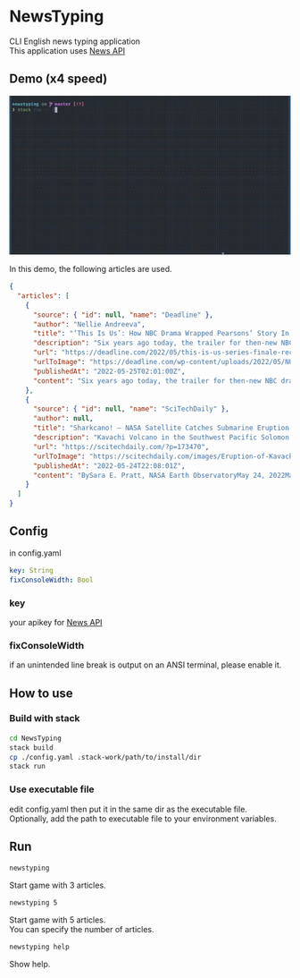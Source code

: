 # NewsTyping

CLI English news typing application  
This application uses [News API](https://newsapi.org)

## Demo (x4 speed)

![demo](./docs/demo.gif)

In this demo, the following articles are used.

```json
{
  "articles": [
    {
      "source": { "id": null, "name": "Deadline" },
      "author": "Nellie Andreeva",
      "title": "‘This Is Us’: How NBC Drama Wrapped Pearsons’ Story In Moving Series Finale - Deadline",
      "description": "Six years ago today, the trailer for then-new NBC drama series This Is Us was blowing up, breaking records with about 80 million views in 12 days. It was a precursor to the show’s phenomenal six-season run which ended tonight with the series finale, titled “U…",
      "url": "https://deadline.com/2022/05/this-is-us-series-finale-recap-jack-rebecca-randall-kate-kevin-season-6-episode-18-1235031154/",
      "urlToImage": "https://deadline.com/wp-content/uploads/2022/05/NUP_197545_02415.jpg?w=1000",
      "publishedAt": "2022-05-25T02:01:00Z",
      "content": "Six years ago today, the trailer for then-new NBC drama seriesThis Is Us was blowing up, breaking records with about 80 million views in 12 days. It was a precursor to the show’s phenomenal six-seaso… [+6766 chars]"
    },
    {
      "source": { "id": null, "name": "SciTechDaily" },
      "author": null,
      "title": "Sharkcano! – NASA Satellite Catches Submarine Eruption of Kavachi Volcano - SciTechDaily",
      "description": "Kavachi Volcano in the Southwest Pacific Solomon Islands—where hammerhead sharks prowl—has entered an active phase of eruption. The Solomon Islands' Kavachi Volcano is one of the most active submarine volcanoes in the Pacific Ocean. According to the Smithsoni…",
      "url": "https://scitechdaily.com/?p=173470",
      "urlToImage": "https://scitechdaily.com/images/Eruption-of-Kavachi-Volcano-May-2022-Annotated.jpg",
      "publishedAt": "2022-05-24T22:08:01Z",
      "content": "BySara E. Pratt, NASA Earth ObservatoryMay 24, 2022May 14, 2022. A plume of discolored water being emitted by Kavachi Volcano.\r\nKavachi Volcano in the Southwest Pacific Solomon Islandswhere hammerhea… [+2494 chars]"
    }
  ]
}
```

## Config

in config.yaml

```yaml:config.yaml
key: String
fixConsoleWidth: Bool
```

### key

your apikey for [News API](https://newsapi.org)

### fixConsoleWidth

if an unintended line break is output on an ANSI terminal, please enable it.

## How to use

### Build with stack

```bash
cd NewsTyping
stack build
cp ./config.yaml .stack-work/path/to/install/dir
stack run
```

### Use executable file

edit config.yaml then put it in the same dir as the executable file.  
Optionally, add the path to executable file to your environment variables.

## Run

```bash
newstyping
```

Start game with 3 articles.

```bash
newstyping 5
```

Start game with 5 articles.  
You can specify the number of articles.

```bash
newstyping help
```

Show help.
